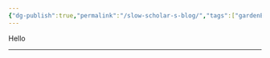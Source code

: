 ```yaml
---
{"dg-publish":true,"permalink":"/slow-scholar-s-blog/","tags":["gardenEntry"],"noteIcon":"","updated":"2024-08-13T03:12:51.124+05:30"}
---
```


Hello

---


